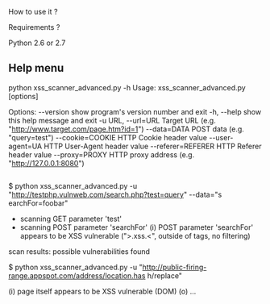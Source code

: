 How to use it ?

Requirements ?

Python 2.6 or 2.7

Help menu
---------

python xss_scanner_advanced.py -h
Usage: xss_scanner_advanced.py [options]

Options:
  --version          show program's version number and exit
  -h, --help         show this help message and exit
  -u URL, --url=URL  Target URL (e.g. "http://www.target.com/page.htm?id=1")
  --data=DATA        POST data (e.g. "query=test")
  --cookie=COOKIE    HTTP Cookie header value
  --user-agent=UA    HTTP User-Agent header value
  --referer=REFERER  HTTP Referer header value
  --proxy=PROXY      HTTP proxy address (e.g. "http://127.0.0.1:8080")
```

```
$ python xss_scanner_advanced.py -u "http://testphp.vulnweb.com/search.php?test=query" --data="s
earchFor=foobar"

* scanning GET parameter 'test'
* scanning POST parameter 'searchFor'
 (i) POST parameter 'searchFor' appears to be XSS vulnerable (">.xss.<", outside
 of tags, no filtering)

scan results: possible vulnerabilities found

$ python xss_scanner_advanced.py -u "http://public-firing-range.appspot.com/address/location.has
h/replace"

 (i) page itself appears to be XSS vulnerable (DOM)
  (o) ...<script>
      var payload = window.location.hash.substr(1);location.replace(payload); 

    </script>...
 (x) no usable GET/POST parameters found

scan results: possible vulnerabilities found



